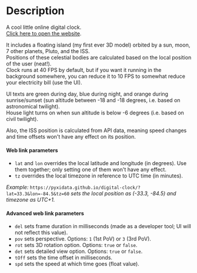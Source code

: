 # Description

A cool little online digital clock.  
[Click here to open the website](https://pyxidata.github.io/digital-clock).

It includes a floating island (my first ever 3D model) orbited by a sun, moon, 7 other planets, Pluto, and the ISS.  
Positions of these celestial bodies are calculated based on the local position of the user (neat!).  
Clock runs at 40 FPS by default, but if you want it running in the background somewhere, you can reduce it to 10 FPS to somewhat reduce your electricity bill (use the UI).

UI texts are green during day, blue during night, and orange during sunrise/sunset (sun altitude between -18 and -18 degrees, i.e. based on astronomical twilight).  
House light turns on when sun altitude is below -6 degrees (i.e. based on civil twilight).

Also, the ISS position is calculated from API data, meaning speed changes and time offsets won't have any effect on its position.

#### Web link parameters
- `lat` and `lon` overrides the local latitude and longitude (in degrees). Use them together; only setting one of them won't have any effect.
- `tz` overrides the local timezone in reference to UTC time (in minutes).

*Example:* `https://pyxidata.github.io/digital-clock/?lat=33.3&lon=-84.5&tz=60` *sets the local position as (-33.3, -84.5) and timezone as UTC+1.*

#### Advanced web link parameters
- `del` sets frame duration in milliseconds (made as a developer tool; UI will not reflect this value).
- `pov` sets perspective. Options: `1` (1st PoV) or `3` (3rd PoV).
- `rot` sets 3D rotation option. Options: `true` or `false`.
- `det` sets detailed view option. Options: `true` or `false`.
- `tOff` sets the time offset in milliseconds.
- `spd` sets the speed at which time goes (float value).
